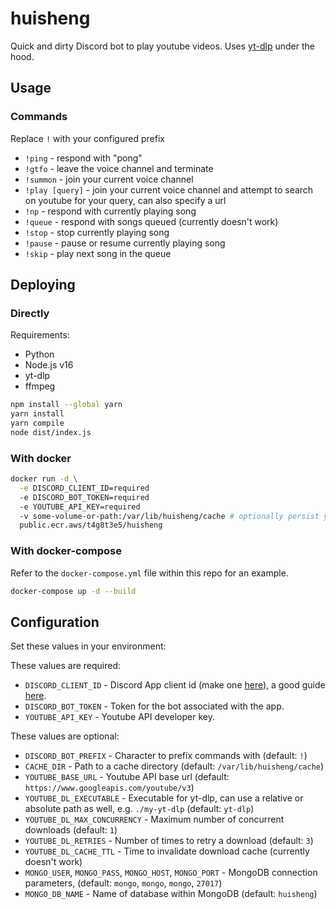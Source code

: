 # huisheng

Quick and dirty Discord bot to play youtube videos. Uses [yt-dlp](https://github.com/yt-dlp/yt-dlp) under the hood.

## Usage

### Commands

Replace `!` with your configured prefix

- `!ping` - respond with "pong"
- `!gtfo` - leave the voice channel and terminate
- `!summon` - join your current voice channel
- `!play [query]` - join your current voice channel and attempt to search on youtube for your query, can also specify a url
- `!np` - respond with currently playing song
- `!queue` - respond with songs queued (currently doesn't work)
- `!stop` - stop currently playing song
- `!pause` - pause or resume currently playing song
- `!skip` - play next song in the queue

## Deploying

### Directly

Requirements:

- Python
- Node.js v16
- yt-dlp
- ffmpeg

```bash
npm install --global yarn
yarn install
yarn compile
node dist/index.js
```

### With docker

```bash
docker run -d \
  -e DISCORD_CLIENT_ID=required
  -e DISCORD_BOT_TOKEN=required
  -e YOUTUBE_API_KEY=required
  -v some-volume-or-path:/var/lib/huisheng/cache # optionally persist your cache somewhere
  public.ecr.aws/t4g8t3e5/huisheng
```

### With docker-compose

Refer to the `docker-compose.yml` file within this repo for an example.

```bash
docker-compose up -d --build
```

## Configuration

Set these values in your environment:

These values are required:

- `DISCORD_CLIENT_ID` - Discord App client id (make one [here](https://discord.com/developers/applications)), a good guide [here](https://discordjs.guide/preparations/setting-up-a-bot-application.html).
- `DISCORD_BOT_TOKEN` - Token for the bot associated with the app.
- `YOUTUBE_API_KEY` - Youtube API developer key.

These values are optional:

- `DISCORD_BOT_PREFIX` - Character to prefix commands with (default: `!`)
- `CACHE_DIR` - Path to a cache directory (default: `/var/lib/huisheng/cache`)
- `YOUTUBE_BASE_URL` - Youtube API base url (default: `https://www.googleapis.com/youtube/v3`)
- `YOUTUBE_DL_EXECUTABLE` - Executable for yt-dlp, can use a relative or absolute path as well, e.g. `./my-yt-dlp` (default: `yt-dlp`)
- `YOUTUBE_DL_MAX_CONCURRENCY` - Maximum number of concurrent downloads (default: `1`)
- `YOUTUBE_DL_RETRIES` - Number of times to retry a download (default: `3`)
- `YOUTUBE_DL_CACHE_TTL` - Time to invalidate download cache (currently doesn't work)
- `MONGO_USER`, `MONGO_PASS`, `MONGO_HOST`, `MONGO_PORT` - MongoDB connection parameters, (default: `mongo`, `mongo`, `mongo`, `27017`)
- `MONGO_DB_NAME` - Name of database within MongoDB (default: `huisheng`)
